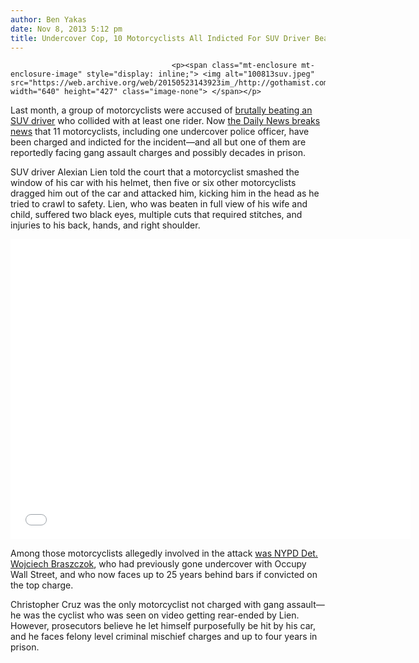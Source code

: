 ```yaml
---
author: Ben Yakas
date: Nov 8, 2013 5:12 pm
title: Undercover Cop, 10 Motorcyclists All Indicted For SUV Driver Beatdown
---
```


	
										<p><span class="mt-enclosure mt-enclosure-image" style="display: inline;"> <img alt="100813suv.jpeg" src="https://web.archive.org/web/20150523143923im_/http://gothamist.com/attachments/nyc_arts_john/100813suv.jpeg" width="640" height="427" class="image-none"> </span></p>

<p>Last month, a group of motorcyclists were accused of <a href="https://web.archive.org/web/20150523143923/http://gothamist.com/tags/motorcyclerallyroadrage">brutally beating an SUV driver</a> who collided with at least one rider. Now <a href="https://web.archive.org/web/20150523143923/http://www.nydailynews.com/new-york/undercover-11-indicted-biker-mob-attack-article-1.1511056">the Daily News breaks news</a> that 11 motorcyclists, including one undercover police officer, have been charged and indicted for the incident&#x2014;and all but one of them are reportedly facing gang assault charges and possibly decades in prison.</p>

<p>SUV driver Alexian Lien told the court that a motorcyclist smashed the window of his car with his helmet, then five or six other motorcyclists dragged him out of the car and attacked him, kicking him in the head as he tried to crawl to safety. Lien, who was beaten in full view of his wife and child, suffered two black eyes, multiple cuts that required stitches, and injuries to his back, hands, and right shoulder.</p>

<p><iframe width="640" height="480" src="//web.archive.org/web/20150523143923if_/http://www.youtube.com/embed/gc-QgqGOgiE" frameborder="0" allowfullscreen></iframe></p>

<p>Among those motorcyclists allegedly involved in the attack <a href="https://web.archive.org/web/20150523143923/http://gothamist.com/2013/10/09/undercover_biker_cop_charged_with_g.php#photo-1">was NYPD Det. Wojciech Braszczok</a>, who had previously gone undercover with Occupy Wall Street, and who now faces up to 25 years behind bars if convicted on the top charge. </p>

<p>Christopher Cruz was the only motorcyclist not charged with gang assault&#x2014;he was the cyclist who was seen on video getting rear-ended by Lien. However, prosecutors believe he let himself purposefully be hit by his car, and he faces felony level criminal mischief charges and up to four years in prison. </p>					
										
									
				